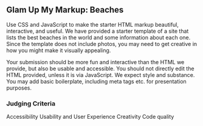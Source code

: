 
## Glam Up My Markup: Beaches

Use CSS and JavaScript to make the starter HTML markup beautiful, interactive, and useful. We have provided a starter template of a site that lists the best beaches in the world and some information about each one. Since the template does not include photos, you may need to get creative in how you might make it visually appealing.


Your submission should be more fun and interactive than the HTML we provide, but also be usable and accessible. You should not directly edit the HTML provided, unless it is via JavaScript. We expect style and substance. You may add basic boilerplate, including meta tags etc. for presentation purposes.

</hr>

### Judging Criteria

Accessibility
Usability and User Experience
Creativity
Code quality